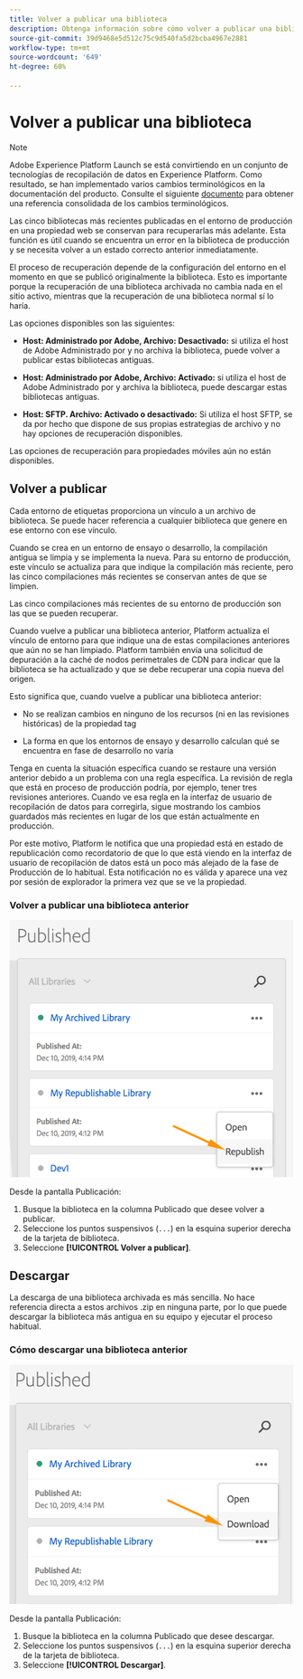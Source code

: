 ```yaml
---
title: Volver a publicar una biblioteca
description: Obtenga información sobre cómo volver a publicar una biblioteca de etiquetas anterior en Adobe Experience Platform.
source-git-commit: 39d9468e5d512c75c9d540fa5d2bcba4967e2881
workflow-type: tm+mt
source-wordcount: '649'
ht-degree: 60%

---
```


# Volver a publicar una biblioteca

>[!NOTE]
>
>Adobe Experience Platform Launch se está convirtiendo en un conjunto de tecnologías de recopilación de datos en Experience Platform. Como resultado, se han implementado varios cambios terminológicos en la documentación del producto. Consulte el siguiente [documento](../../term-updates.md) para obtener una referencia consolidada de los cambios terminológicos.

Las cinco bibliotecas más recientes publicadas en el entorno de producción en una propiedad web se conservan para recuperarlas más adelante. Esta función es útil cuando se encuentra un error en la biblioteca de producción y se necesita volver a un estado correcto anterior inmediatamente.

El proceso de recuperación depende de la configuración del entorno en el momento en que se publicó originalmente la biblioteca. Esto es importante porque la recuperación de una biblioteca archivada no cambia nada en el sitio activo, mientras que la recuperación de una biblioteca normal sí lo haría.

Las opciones disponibles son las siguientes:

* **Host: Administrado por Adobe, Archivo: Desactivado:** si utiliza el host de Adobe Administrado por y no archiva la biblioteca, puede volver a publicar estas bibliotecas antiguas.

* **Host: Administrado por Adobe, Archivo: Activado:** si utiliza el host de Adobe Administrado por y archiva la biblioteca, puede descargar estas bibliotecas antiguas.

* **Host: SFTP. Archivo: Activado o desactivado:** Si utiliza el host SFTP, se da por hecho que dispone de sus propias estrategias de archivo y no hay opciones de recuperación disponibles.

Las opciones de recuperación para propiedades móviles aún no están disponibles.

## Volver a publicar

Cada entorno de etiquetas proporciona un vínculo a un archivo de biblioteca. Se puede hacer referencia a cualquier biblioteca que genere en ese entorno con ese vínculo.

Cuando se crea en un entorno de ensayo o desarrollo, la compilación antigua se limpia y se implementa la nueva. Para su entorno de producción, este vínculo se actualiza para que indique la compilación más reciente, pero las cinco compilaciones más recientes se conservan antes de que se limpien.

Las cinco compilaciones más recientes de su entorno de producción son las que se pueden recuperar.

Cuando vuelve a publicar una biblioteca anterior, Platform actualiza el vínculo de entorno para que indique una de estas compilaciones anteriores que aún no se han limpiado.  Platform también envía una solicitud de depuración a la caché de nodos perimetrales de CDN para indicar que la biblioteca se ha actualizado y que se debe recuperar una copia nueva del origen.

Esto significa que, cuando vuelve a publicar una biblioteca anterior:

* No se realizan cambios en ninguno de los recursos (ni en las revisiones históricas) de la propiedad tag

* La forma en que los entornos de ensayo y desarrollo calculan qué se encuentra en fase de desarrollo no varía

Tenga en cuenta la situación específica cuando se restaure una versión anterior debido a un problema con una regla específica. La revisión de regla que está en proceso de producción podría, por ejemplo, tener tres revisiones anteriores. Cuando ve esa regla en la interfaz de usuario de recopilación de datos para corregirla, sigue mostrando los cambios guardados más recientes en lugar de los que están actualmente en producción.

Por este motivo, Platform le notifica que una propiedad está en estado de republicación como recordatorio de que lo que está viendo en la interfaz de usuario de recopilación de datos está un poco más alejado de la fase de Producción de lo habitual. Esta notificación no es válida y aparece una vez por sesión de explorador la primera vez que se ve la propiedad.

### Volver a publicar una biblioteca anterior

![Volver a publicar una biblioteca](images/retrieve_republish.png)

Desde la pantalla Publicación:

1. Busque la biblioteca en la columna Publicado que desee volver a publicar.
1. Seleccione los puntos suspensivos (`...`) en la esquina superior derecha de la tarjeta de biblioteca.
1. Seleccione **[!UICONTROL Volver a publicar]**.

## Descargar

La descarga de una biblioteca archivada es más sencilla. No hace referencia directa a estos archivos .zip en ninguna parte, por lo que puede descargar la biblioteca más antigua en su equipo y ejecutar el proceso habitual.

### Cómo descargar una biblioteca anterior

![Descargar una biblioteca](images/retrieve_download.png)

Desde la pantalla Publicación:

1. Busque la biblioteca en la columna Publicado que desee descargar.
1. Seleccione los puntos suspensivos (`...`) en la esquina superior derecha de la tarjeta de biblioteca.
1. Seleccione **[!UICONTROL Descargar]**.
